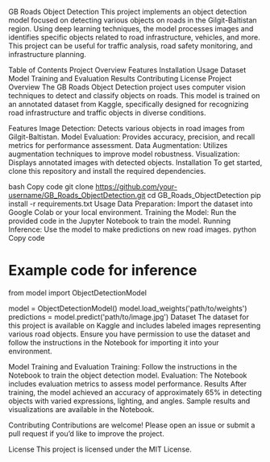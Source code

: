 GB Roads Object Detection
This project implements an object detection model focused on detecting various objects on roads in the Gilgit-Baltistan region. Using deep learning techniques, the model processes images and identifies specific objects related to road infrastructure, vehicles, and more. This project can be useful for traffic analysis, road safety monitoring, and infrastructure planning.

Table of Contents
Project Overview
Features
Installation
Usage
Dataset
Model Training and Evaluation
Results
Contributing
License
Project Overview
The GB Roads Object Detection project uses computer vision techniques to detect and classify objects on roads. This model is trained on an annotated dataset from Kaggle, specifically designed for recognizing road infrastructure and traffic objects in diverse conditions.

Features
Image Detection: Detects various objects in road images from Gilgit-Baltistan.
Model Evaluation: Provides accuracy, precision, and recall metrics for performance assessment.
Data Augmentation: Utilizes augmentation techniques to improve model robustness.
Visualization: Displays annotated images with detected objects.
Installation
To get started, clone this repository and install the required dependencies.

bash
Copy code
git clone https://github.com/your-username/GB_Roads_ObjectDetection.git
cd GB_Roads_ObjectDetection
pip install -r requirements.txt
Usage
Data Preparation: Import the dataset into Google Colab or your local environment.
Training the Model: Run the provided code in the Jupyter Notebook to train the model.
Running Inference: Use the model to make predictions on new road images.
python
Copy code
# Example code for inference
from model import ObjectDetectionModel

model = ObjectDetectionModel()
model.load_weights('path/to/weights')
predictions = model.predict('path/to/image.jpg')
Dataset
The dataset for this project is available on Kaggle and includes labeled images representing various road objects. Ensure you have permission to use the dataset and follow the instructions in the Notebook for importing it into your environment.

Model Training and Evaluation
Training: Follow the instructions in the Notebook to train the object detection model.
Evaluation: The Notebook includes evaluation metrics to assess model performance.
Results
After training, the model achieved an accuracy of approximately 65% in detecting objects with varied expressions, lighting, and angles. Sample results and visualizations are available in the Notebook.

Contributing
Contributions are welcome! Please open an issue or submit a pull request if you’d like to improve the project.

License
This project is licensed under the MIT License.

